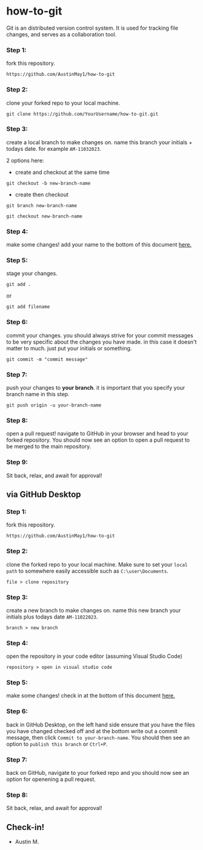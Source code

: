 # how-to-git

Git is an distributed version control system. It is used for tracking file changes, and serves as a collaboration tool.

### Step 1:

fork this repository.

`https://github.com/AustinMay1/how-to-git`

### Step 2:

clone your forked repo to your local machine.

`git clone https://github.com/YourUsername/how-to-git.git`

### Step 3:

create a local branch to make changes on. name this branch your initials + todays date. for example `AM-11032023`.

2 options here:
+ create and checkout at the same time
    
`git checkout -b new-branch-name`

+ create then checkout

`git branch new-branch-name`

`git checkout new-branch-name`

### Step 4:

make some changes! add your name to the bottom of this document [here.](#check-in)

### Step 5:

stage your changes.

`git add .`

or

`git add filename`

### Step 6:

commit your changes. you should always strive for your commit messages to be very specific about the changes you have made. in this case it doesn't matter to much. just put your initials or something.

`git commit -m "commit message"`

### Step 7:

push your changes to **your branch**. it is important that you specify your branch name in this step.

`git push origin -u your-branch-name`

### Step 8:

open a pull request! navigate to GitHub in your browser and head to your forked repository. You should now see an option to open a pull request to be merged to the main repository.

### Step 9:

Sit back, relax, and await for approval!

## via GitHub Desktop

### Step 1:

fork this repository.

`https://github.com/AustinMay1/how-to-git`

### Step 2:

clone the forked repo to your local machine. Make sure to set your `local path` to somewhere easily accessible such as `C:\user\Documents`.

`file > clone repository`

### Step 3:

create a new branch to make changes on. name this new branch your initials plus todays date `AM-11022023`.

`branch > new branch`

### Step 4:

open the repository in your code editor (assuming Visual Studio Code)

`repository > open in visual studio code`

### Step 5:

make some changes! check in at the bottom of this document [here.](#check-in)

### Step 6:

back in GitHub Desktop, on the left hand side ensure that you have the files you have changed checked off and at the bottom write out a commit message, then click `Commit to your-branch-name`. You should then see an option to `publish this branch` or `Ctrl+P`.

### Step 7:

back on GitHub, navigate to your forked repo and you should now see an option for openening a pull request. 

### Step 8:

Sit back, relax, and await for approval!

## Check-in!

+ Austin M.
